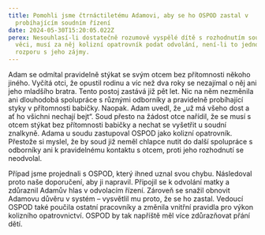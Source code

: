 ```yaml
---
title: Pomohli jsme čtrnáctiletému Adamovi, aby se ho OSPOD zastal v
  probíhajícím soudním řízení
date: 2024-05-30T15:20:05.022Z
perex: Nesouhlasí-li dostatečně rozumově vyspělé dítě s rozhodnutím soudu ve své
  věci, musí za něj kolizní opatrovník podat odvolání, není-li to jednoznačně v
  rozporu s jeho zájmy.
---
```

Adam se odmítal pravidelně stýkat se svým otcem bez přítomnosti někoho jiného. Vyčítá otci, že opustil rodinu a víc než dva roky se nezajímal o něj ani jeho mladšího bratra. Tento postoj zastává již pět let. Nic na něm nezměnila ani dlouhodobá spolupráce s různými odborníky a pravidelně probíhající styky v přítomnosti babičky. Naopak. Adam uvedl, že „už má všeho dost a ať ho všichni nechají bejt“. Soud přesto na žádost otce nařídil, že se musí s otcem stýkat bez přítomnosti babičky a nechat se vyšetřit u soudní znalkyně. Adama u soudu zastupoval OSPOD jako kolizní opatrovník. Přestože si myslel, že by soud již neměl chlapce nutit do další spolupráce s odborníky ani k pravidelnému kontaktu s otcem, proti jeho rozhodnutí se neodvolal.

Případ jsme projednali s OSPOD, který ihned uznal svou chybu. Následoval proto naše doporučení, aby ji napravil. Připojil se k odvolání matky a zdůraznil Adamův hlas v odvolacím řízení. Zároveň se snažil obnovit Adamovu důvěru v systém – vysvětlil mu proto, že se ho zastal. Vedoucí OSPOD také poučila ostatní pracovníky a změnila vnitřní pravidla pro výkon kolizního opatrovnictví. OSPOD by tak napříště měl více zdůrazňovat přání dětí.